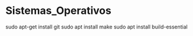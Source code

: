 # Sistemas_Operativos

sudo apt-get install git
sudo apt install make
sudo apt install build-essential
